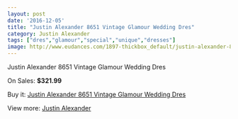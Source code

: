 ```yaml
---
layout: post
date: '2016-12-05'
title: "Justin Alexander 8651 Vintage Glamour Wedding Dres"
category: Justin Alexander
tags: ["dres","glamour","special","unique","dresses"]
image: http://www.eudances.com/1897-thickbox_default/justin-alexander-8651-vintage-glamour-wedding-dres.jpg
---
```

Justin Alexander 8651 Vintage Glamour Wedding Dres

On Sales: **$321.99**
<a href="https://www.eudances.com/en/justin-alexander/649-justin-alexander-8651-vintage-glamour-wedding-dres.html"><amp-img layout="responsive" width="600" height="600" src="//www.eudances.com/1897-thickbox_default/justin-alexander-8651-vintage-glamour-wedding-dres.jpg" alt="Justin Alexander 8651 Vintage Glamour Wedding Dres 0" /></a>
<a href="https://www.eudances.com/en/justin-alexander/649-justin-alexander-8651-vintage-glamour-wedding-dres.html"><amp-img layout="responsive" width="600" height="600" src="//www.eudances.com/1898-thickbox_default/justin-alexander-8651-vintage-glamour-wedding-dres.jpg" alt="Justin Alexander 8651 Vintage Glamour Wedding Dres 1" /></a>
<a href="https://www.eudances.com/en/justin-alexander/649-justin-alexander-8651-vintage-glamour-wedding-dres.html"><amp-img layout="responsive" width="600" height="600" src="//www.eudances.com/1899-thickbox_default/justin-alexander-8651-vintage-glamour-wedding-dres.jpg" alt="Justin Alexander 8651 Vintage Glamour Wedding Dres 2" /></a>
<a href="https://www.eudances.com/en/justin-alexander/649-justin-alexander-8651-vintage-glamour-wedding-dres.html"><amp-img layout="responsive" width="600" height="600" src="//www.eudances.com/1900-thickbox_default/justin-alexander-8651-vintage-glamour-wedding-dres.jpg" alt="Justin Alexander 8651 Vintage Glamour Wedding Dres 3" /></a>

Buy it: [Justin Alexander 8651 Vintage Glamour Wedding Dres](https://www.eudances.com/en/justin-alexander/649-justin-alexander-8651-vintage-glamour-wedding-dres.html "Justin Alexander 8651 Vintage Glamour Wedding Dres")

View more: [Justin Alexander](https://www.eudances.com/en/7-justin-alexander "Justin Alexander")